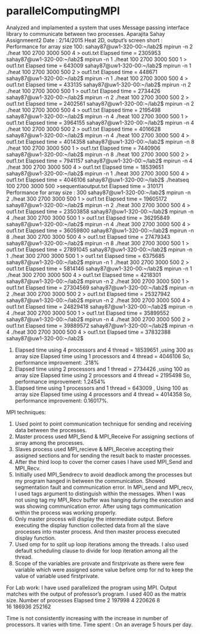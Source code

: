 # parallelComputingMPI
Analyzed and implamented a system that uses Message passing interface library to communicate between two processes.
Aparajita Sahay
Assignmeent2 
Date : 2/14/2015
Heat 2D, output’s screen short : 
Performance for array size 100: 
sahay87@uw1-320-00:~/lab2$ mpirun -n 2 ./heat 100 2700 3000 500 4 > outi.txt
Elapsed time = 2305953
sahay87@uw1-320-00:~/lab2$ mpirun -n 1 ./heat 100 2700 3000 500 1 > out1.txt
Elapsed time = 643009
sahay87@uw1-320-00:~/lab2$ mpirun -n 1 ./heat 100 2700 3000 500 2 > out1.txt
Elapsed time = 448671
sahay87@uw1-320-00:~/lab2$ mpirun -n 1 ./heat 100 2700 3000 500 4 > out1.txt
Elapsed time = 433135
sahay87@uw1-320-00:~/lab2$ mpirun -n 2 ./heat 100 2700 3000 500 1 > out1.txt
Elapsed time = 2734426
sahay87@uw1-320-00:~/lab2$ mpirun -n 2 ./heat 100 2700 3000 500 2 > out1.txt
Elapsed time = 2402561
sahay87@uw1-320-00:~/lab2$ mpirun -n 2 ./heat 100 2700 3000 500 4 > out1.txt
Elapsed time = 2195498
sahay87@uw1-320-00:~/lab2$ mpirun -n 4 ./heat 100 2700 3000 500 1 > out1.txt
Elapsed time = 3964155
sahay87@uw1-320-00:~/lab2$ mpirun -n 4 ./heat 100 2700 3000 500 2 > out1.txt
Elapsed time = 4016628
sahay87@uw1-320-00:~/lab2$ mpirun -n 4 ./heat 100 2700 3000 500 4 > out1.txt
Elapsed time = 4014358
sahay87@uw1-320-00:~/lab2$ mpirun -n 8 ./heat 100 2700 3000 500 1 > out1.txt
Elapsed time = 7440906
sahay87@uw1-320-00:~/lab2$ mpirun -n 8 ./heat 100 2700 3000 500 2 > out1.txt
Elapsed time = 7941157
sahay87@uw1-320-00:~/lab2$ mpirun -n 4 ./heat 300 2700 3000 500 4 > out1.txt
Elapsed time = 18539651
sahay87@uw1-320-00:~/lab2$ mpirun -n 1 ./heat 300 2700 3000 500 4 > out1.txt
Elapsed time = 4046106
sahay87@uw1-320-00:~/lab2$ ./heatseq 100 2700 3000 500 >sequentiaoutput.txt
Elapsed time = 310171
Performance for array size : 300 
sahay87@uw1-320-00:~/lab2$ mpirun -n 2 ./heat 300 2700 3000 500 1 > out1.txt
Elapsed time = 19605172
sahay87@uw1-320-00:~/lab2$ mpirun -n 2 ./heat 300 2700 3000 500 4 > out1.txt
Elapsed time = 23503858
sahay87@uw1-320-00:~/lab2$ mpirun -n 4 ./heat 300 2700 3000 500 1 > out1.txt
Elapsed time = 36295849
sahay87@uw1-320-00:~/lab2$ mpirun -n 4 ./heat 300 2700 3000 500 4 > out1.txt
Elapsed time = 36059800
sahay87@uw1-320-00:~/lab2$ mpirun -n 8 ./heat 300 2700 3000 500 4 > out1.txt
Elapsed time = 27479343
sahay87@uw1-320-00:~/lab2$ mpirun -n 8 ./heat 300 2700 3000 500 1 > out1.txt
Elapsed time = 27891045
sahay87@uw1-320-00:~/lab2$ mpirun -n 1 ./heat 300 2700 3000 500 1 > out1.txt
Elapsed time = 6375685
sahay87@uw1-320-00:~/lab2$ mpirun -n 1 ./heat 300 2700 3000 500 2 > out1.txt
Elapsed time = 5814146
sahay87@uw1-320-00:~/lab2$ mpirun -n 1 ./heat 300 2700 3000 500 4 > out1.txt
Elapsed time = 4218301
sahay87@uw1-320-00:~/lab2$ mpirun -n 2 ./heat 300 2700 3000 500 1 > out1.txt
Elapsed time = 27304569
sahay87@uw1-320-00:~/lab2$ mpirun -n 2 ./heat 300 2700 3000 500 2 > out1.txt
Elapsed time = 25327942
sahay87@uw1-320-00:~/lab2$ mpirun -n 2 ./heat 300 2700 3000 500 4 > out1.txt
Elapsed time = 24829418
sahay87@uw1-320-00:~/lab2$ mpirun -n 4 ./heat 300 2700 3000 500 1 > out1.txt
Elapsed time = 35899552
sahay87@uw1-320-00:~/lab2$ mpirun -n 4 ./heat 300 2700 3000 500 2 > out1.txt
Elapsed time = 39889572
sahay87@uw1-320-00:~/lab2$ mpirun -n 4 ./heat 300 2700 3000 500 4 > out1.txt
Elapsed time = 37832388
sahay87@uw1-320-00:~/lab2$

1)	Elapsed time using 4 processors and 4 thread = 18539651  ,using 300 as array size 
              Elapsed time using 1 processors and 4 thread = 4046106
             So, performance improvement: .218%
2)	Elapsed time using 2 processors and 1 thread = 2734426 ,using 100 as array size
Elapsed time using 2 processors and 4 thread = 2195498
So, performance improvement: 1.2454%
1)	Elapsed time using 1 processors and 1 thread = 643009 , Using 100 as array size
Elapsed time using 4 processors and 4 thread = 4014358
So, performance improvement: 0.16017%.

MPI techniques:
1)	Used point to point communication technique for sending and receiving data between the processes.
2)	Master process used MPI_Send & MPI_Receive For assigning sections of array among the processes.
3)	Slaves process used MPI_recieve & MPI_Receive accepting their assigned sections and for sending the result back to  master processes.
4)	After the third loop to cover the corner cases I have used MPI_Send and MPI_Recv.
5)	Initially used MPI_Sendrecv to avoid deadlock among the processes but my program hanged in between the communication. Showed segmentation fault and communication error. 
In MPi_send and MPI_recv, I used tags argument to distinguish within the messages. When I was not using tag my MPI_Recv buffer was hanging during the execution and was showing communication error. After using tags communication within the process was working properly.
6)	Only master process will display the intermediate output. Before executing the display function collected data from all the slave processes into master process. And then master process executed display function.
7)	Used omp for to split up loop iterations among the threads. I also used default scheduling clause to divide for loop iteration among all the thread. 
8)	Scope of the variables are provate and firstprivate as there were few variable which were assigned some value before omp for nd to keep the value of variable used firstprivate.

For Lab work:
I have used parallelized the program using MPI.  Output matches with the output of professor’s program.
I used 400 as the matrix size.
Number of processes 	Elapsed time
2	197998
4	220626
8	
16	186936
252162

Time is not consistently increasing with the increase in number of processors. It varies with time.
Time spent : On an average 5 hours per day.

